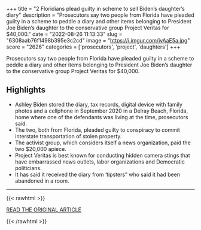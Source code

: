 +++
title = "2 Floridians plead guilty in scheme to sell Biden’s daughter’s diary"
description = "Prosecutors say two people from Florida have pleaded guilty in a scheme to peddle a diary and other items belonging to President Joe Biden’s daughter to the conservative group Project Veritas for $40,000."
date = "2022-08-26 11:13:33"
slug = "6308aab76f1498b395e3c2cd"
image = "https://i.imgur.com/ivAaE5a.jpg"
score = "2626"
categories = ['prosecutors', 'project', 'daughters']
+++

Prosecutors say two people from Florida have pleaded guilty in a scheme to peddle a diary and other items belonging to President Joe Biden’s daughter to the conservative group Project Veritas for $40,000.

## Highlights

- Ashley Biden stored the diary, tax records, digital device with family photos and a cellphone in September 2020 in a Delray Beach, Florida, home where one of the defendants was living at the time, prosecutors said.
- The two, both from Florida, pleaded guilty to conspiracy to commit interstate transportation of stolen property.
- The activist group, which considers itself a news organization, paid the two $20,000 apiece.
- Project Veritas is best known for conducting hidden camera stings that have embarrassed news outlets, labor organizations and Democratic politicians.
- It has said it received the diary from ‘tipsters” who said it had been abandoned in a room.

---

{{< rawhtml >}}
  <p class="article-category">
    <a target="_blank" href="https://www.local10.com/news/florida/2022/08/25/2-floridians-plead-guilty-in-scheme-to-sell-bidens-daughters-diary/">READ THE ORIGINAL ARTICLE</a>
  </p>
{{< /rawhtml >}}
